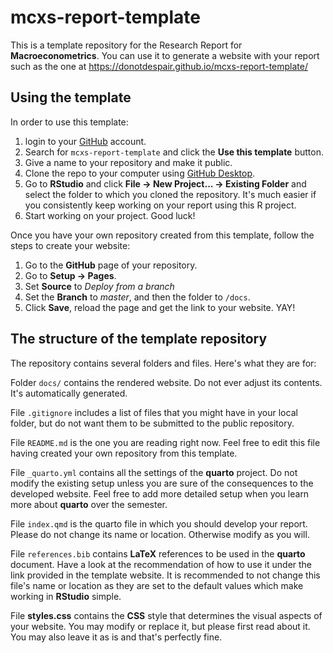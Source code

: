 # mcxs-report-template

This is a template repository for the Research Report for **Macroeconometrics**. You can use it to generate a website with your report such as the one at <https://donotdespair.github.io/mcxs-report-template/>

## Using the template

In order to use this template:

1.  login to your [GitHub](https://github.com/login) account.
2.  Search for `mcxs-report-template` and click the **Use this template** button.
3.  Give a name to your repository and make it public.
4.  Clone the repo to your computer using [GitHub Desktop](https://desktop.github.com/).
5.  Go to **RStudio** and click **File -\> New Project... -\> Existing Folder** and select the folder to which you cloned the repository. It's much easier if you consistently keep working on your report using this R project.
6.  Start working on your project. Good luck!

Once you have your own repository created from this template, follow the steps to create your website:

1.  Go to the **GitHub** page of your repository.
2.  Go to **Setup -\> Pages**.
3.  Set **Source** to *Deploy from a branch*
4.  Set the **Branch** to *master*, and then the folder to `/docs`.
5.  Click **Save**, reload the page and get the link to your website. YAY!

## The structure of the template repository

The repository contains several folders and files. Here's what they are for:

Folder `docs/` contains the rendered website. Do not ever adjust its contents. It's automatically generated.

File `.gitignore` includes a list of files that you might have in your local folder, but do not want them to be submitted to the public repository.

File `README.md` is the one you are reading right now. Feel free to edit this file having created your own repository from this template.

File `_quarto.yml` contains all the settings of the **quarto** project. Do not modify the existing setup unless you are sure of the consequences to the developed website. Feel free to add more detailed setup when you learn more about **quarto** over the semester.

File `index.qmd` is the quarto file in which you should develop your report. Please do not change its name or location. Otherwise modify as you will.

File `references.bib` contains **LaTeX** references to be used in the **quarto** document. Have a look at the recommendation of how to use it under the link provided in the template website. It is recommended to not change this file's name or location as they are set to the default values which make working in **RStudio** simple.

File **styles.css** contains the **CSS** style that determines the visual aspects of your website. You may modify or replace it, but please first read about it. You may also leave it as is and that's perfectly fine.
